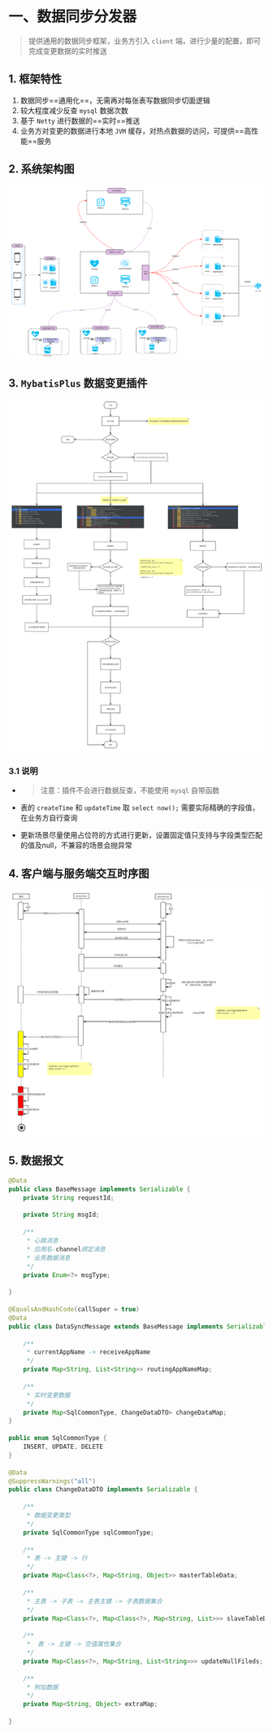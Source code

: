 

# 一、数据同步分发器

> 提供通用的数据同步框架，业务方引入 `client` 端，进行少量的配置，即可完成变更数据的实时推送

## 1. 框架特性
1. 数据同步==通用化==，无需再对每张表写数据同步切面逻辑
1. 较大程度减少反查 `mysql` 数据次数
2. 基于 `Netty` 进行数据的==实时==推送
3. 业务方对变更的数据进行本地 `JVM` 缓存，对热点数据的访问，可提供==高性能==服务
## 2. 系统架构图
![架构图](../../_media/V5.6/系统架构图.png ':size=50%')

## 3. `MybatisPlus` 数据变更插件
 ![数据变更插件](../../_media/V5.6/获取变更数据通用插件.png ':size=50%')
### 3.1 说明
- >  注意：插件不会进行数据反查，不能使用 `mysql` 自带函数

- 表的 `createTime` 和 `updateTime` 取 `select now();` 需要实际精确的字段值，在业务方自行查询

- 更新场景尽量使用占位符的方式进行更新，设置固定值只支持与字段类型匹配的值及null，不兼容的场景会抛异常

## 4. 客户端与服务端交互时序图
![数据同步分发时序图](../../_media/V5.6/数据同步分发时序图.png ':size=50%')
## 5. 数据报文

```java
@Data
public class BaseMessage implements Serializable {
    private String requestId;

    private String msgId;

    /**
     * 心跳消息
     * 应用名-channel绑定消息
     * 业务数据消息
     */
    private Enum<?> msgType;

}

@EqualsAndHashCode(callSuper = true)
@Data
public class DataSyncMessage extends BaseMessage implements Serializable {

    /**
     * currentAppName -> receiveAppName
     */
    private Map<String, List<String>> routingAppNameMap;

    /**
     * 实时变更数据
     */
    private Map<SqlCommonType, ChangeDataDTO> changeDataMap;
}

public enum SqlCommonType {
    INSERT, UPDATE, DELETE
}

@Data
@SuppressWarnings("all")
public class ChangeDataDTO implements Serializable {

    /**
     * 数据变更类型
     */
    private SqlCommonType sqlCommonType;

    /**
     * 表 -> 主键 -> 行
     */
    private Map<Class<?>, Map<String, Object>> masterTableData;

    /**
     * 主表 -> 子表 -> 主表主键 -> 子表数据集合
     */
    private Map<Class<?>, Map<Class<?>, Map<String, List>>> slaveTableData;

    /**
     *  表 -> 主键 -> 空值属性集合
     */
    private Map<Class<?>, Map<String, List<String>>> updateNullFileds;
  
  	/**
  	 * 附加数据
  	 */
  	private Map<String, Object> extraMap;

}
```

